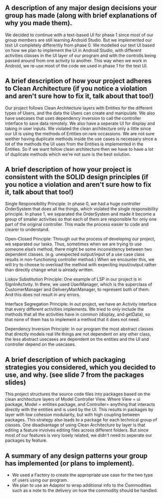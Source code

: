 ## A description of any major design decisions your group has made (along with brief explanations of why you made them).
We decided to continue with a text-based UI for phase 1 since most of our group members are still learning Android Studio. But we implemented our text UI completely differently from phase 0. We modelled our text UI based on how we plan to implement the UI in Android Studio, with different activities classes in the UI layer of our program and with the controlls being passed around from one activity to another. This way when we work in Android, we re-use most of the code we used in phase 1 for the text UI. 

## A brief description of how your project adheres to Clean Architecture (if you notice a violation and aren't sure how to fix it, talk about that too!)
Our project follows Clean Architecture layers with Entities for the different types of Users, and the data the Users can create and manipulate. We also have usecases that uses dependency inversion to call the controller interface to save data remotely. We also have a seperate UI for display and taking in user inputs. We violated the clean architecture only a little since our UI is using the methods of Entities on rare occassions. We are not sure weither having duplicate methods inside the use cases is necessary since a lot of the methods the UI uses from the Entities is implemented in the Entities. So if we want follow clean architecture then we have to have a lot of duplicate methods which we're not sure is the best solution. 

## A brief description of how your project is consistent with the SOLID design principles (if you notice a violation and aren't sure how to fix it, talk about that too!)
Single Responsibility Principle: In phase 0, we had a huge controller OrderSystem that does all the things, which violated the single responsibility principle. In phase 1, we separated the OrderSystem and made it become a group of smaller activities so that each of them are responsible for only one part of the original controller. This made the process easier to code and clearer to understand.

Open-Closed Principle: Through out the process of developing our project, we separated our tasks. Thus, sometimes when we are trying to use someone else’s method, there might be some inconsistency between two dependent classes. (e.g. unexpected output/input of a use case class results in non-functioning controller method.) When we encounter this, we will try to choose to overload the method with expecting input/output rather than directly change what is already written.

Liskov Substitution Principle: One example of LSP in our project is in SignInActivity. In there, we used UserManager, which is the superclass of CustomerManager and DeliveryManManager, to represent both of them. And this does not result in any errors.

Interface Segregation Principle: In out project, we have an Activity interface that every different activities implements. We tried to only include the methods that all the activities have in common (display, and getData), so that none of them has to implement a method that it does not need.

Dependency Inversion Principle: In our program the most abstract classes that directly models real life things are not dependent on any other class, the less abstract usecases are dependent on the entities and the UI and controller depend on the usecases.

## A brief description of which packaging strategies you considered, which you decided to use, and why. (see slide 7 from the packages slides)
This project structures the source code files into packages based on the clean architecture layers of Model Controller View. Where View = ui package, Model = entities package, and Controller= anything that interacts directly with the entities and is used by the UI. This results in packages by layer with low cohesion modularity, but with high coupling between packages. This strategy also leads to a package for each technical group of classes. One disadvantage of using Clean Architecture by layer is that editing a feature involves editing files across different folders. But since most of our features is very losely related, we didn't need to seperate our packages by feature. 

## A summary of any design patterns your group has implemented (or plans to implement).
- We used a Factory to create the appropriate use case for the two type of users using our program. 
- We plan to use an Adaptor to wrap additional info to the Commodities such as a note to the delivery on how the commodity should be handled. 
